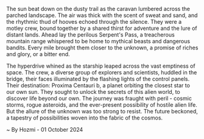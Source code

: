
The sun beat down on the dusty trail as the caravan lumbered across the parched landscape.  The air was thick with the scent of sweat and sand, and the rhythmic thud of hooves echoed through the silence.  They were a motley crew, bound together by a shared thirst for adventure and the lure of distant lands.  Ahead lay the perilous Serpent's Pass, a treacherous mountain range whispered to be home to mythical beasts and dangerous bandits.  Every mile brought them closer to the unknown, a promise of riches and glory, or a bitter end.

The hyperdrive whined as the starship leaped across the vast emptiness of space.  The crew, a diverse group of explorers and scientists, huddled in the bridge, their faces illuminated by the flashing lights of the control panels.  Their destination: Proxima Centauri b, a planet orbiting the closest star to our own sun.  They sought to unlock the secrets of this alien world, to discover life beyond our own.  The journey was fraught with peril - cosmic storms, rogue asteroids, and the ever-present possibility of hostile alien life.  But the allure of the unknown was too strong to resist.  The future beckoned, a tapestry of possibilities woven into the fabric of the cosmos. 

~ By Hozmi - 01 October 2024
